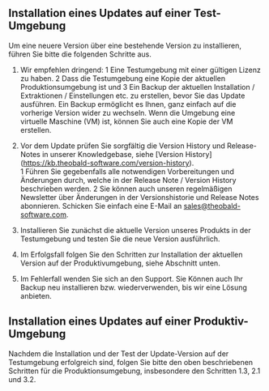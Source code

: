 ## Installation eines Updates auf einer Test-Umgebung

Um eine neuere Version über eine bestehende Version zu installieren, führen Sie bitte die folgenden Schritte aus. 

1. Wir empfehlen dringend: 
  1 Eine Testumgebung mit einer gültigen Lizenz zu haben.
  2 Dass die Testumgebung eine Kopie der aktuellen Produktionsumgebung ist und 
  3 Ein Backup der aktuellen Installation / Extraktionen / Einstellungen etc. zu erstellen, bevor Sie das Update ausführen. Ein Backup ermöglicht es Ihnen, ganz einfach auf die vorherige Version wider zu wechseln. Wenn die Umgebung eine virtuelle Maschine (VM) ist, können Sie auch eine Kopie der VM erstellen. 

2. Vor dem Update prüfen Sie sorgfältig die Version History und Release-Notes in unserer Knowledgebase, siehe [Version History] (https://kb.theobald-software.com/version-history). <br>
  1 Führen Sie gegebenfalls alle notwendigen Vorbereitungen und Änderungen durch, welche in der Release Note / Version History beschrieben werden.
  2 Sie können auch unseren regelmäßigen Newsletter über Änderungen in der Versionshistorie und Release Notes abonnieren. Schicken Sie einfach eine E-Mail an sales@theobald-software.com. 


3. Installieren Sie zunächst die aktuelle Version unseres Produkts in der Testumgebung und testen Sie die neue Version ausführlich.
  1. Im Erfolgsfall folgen Sie den Schritten zur Installation der aktuellen Version auf der Produktivumgebung, siehe Abschnitt unten. 
  2. Im Fehlerfall wenden Sie sich an den Support. Sie Können auch Ihr Backup neu installieren bzw. wiederverwenden, bis wir eine Lösung anbieten.

## Installation eines Updates auf einer Produktiv-Umgebung

Nachdem die Installation und der Test der Update-Version auf der Testumgebung erfolgreich sind, folgen Sie bitte den oben beschriebenen Schritten für die Produktionsumgebung, insbesondere den Schritten 1.3, 2.1 und 3.2. 